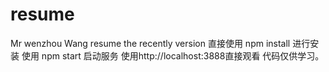 # resume
Mr wenzhou Wang resume the recently version
直接使用 npm install 进行安装
使用 npm start 启动服务
使用http://localhost:3888直接观看
代码仅供学习。

